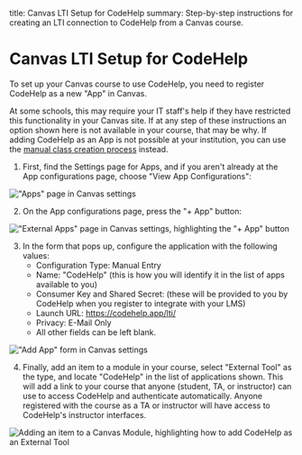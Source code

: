 title:  Canvas LTI Setup for CodeHelp
summary:  Step-by-step instructions for creating an LTI connection to CodeHelp from a Canvas course.


# Canvas LTI Setup for CodeHelp

To set up your Canvas course to use CodeHelp, you need to register CodeHelp as a new "App" in Canvas.

At some schools, this may require your IT staff's help if they have restricted this functionality in your Canvas site.
If at any step of these instructions an option shown here is not available in your course, that may be why.
If adding CodeHelp as an App is not possible at your institution, you can use the <a href="manual_class_creation">manual class creation process</a> instead.

  1. First, find the Settings page for Apps, and if you aren't already at the App configurations page, choose "View App Configurations":

  <p class="hasimg">
  <img class="docimg" alt='"Apps" page in Canvas settings' src='/static/canvas_LTI_01_settings.svg'>
  </p>

  2. On the App configurations page, press the "+ App" button:

  <p class="hasimg">
  <img class="docimg" alt='"External Apps" page in Canvas settings, highlighting the "+ App" button' src='/static/canvas_LTI_02_add_app_button.svg'>
  </p>

  3. In the form that pops up, configure the application with the following values:
     * Configuration Type: Manual Entry
     * Name: "CodeHelp" (this is how you will identify it in the list of apps available to you)
     * Consumer Key and Shared Secret: (these will be provided to you by CodeHelp when you register to integrate with your LMS)
     * Launch URL: https://codehelp.app/lti/
     * Privacy: E-Mail Only
     * All other fields can be left blank.

  <p class="hasimg">
  <img class="docimg" alt='"Add App" form in Canvas settings' src='/static/canvas_LTI_03_add_app_form.svg'>
  </p>

  4. Finally, add an item to a module in your course, select "External Tool" as the type, and locate "CodeHelp" in the list of applications shown.  This will add a link to your course that anyone (student, TA, or instructor) can use to access CodeHelp and authenticate automatically.  Anyone registered with the course as a TA or instructor will have access to CodeHelp's instructor interfaces.

  <p class="hasimg">
  <img class="docimg" alt='Adding an item to a Canvas Module, highlighting how to add CodeHelp as an External Tool' src='/static/canvas_LTI_04_add_item.svg'>
  </p>
